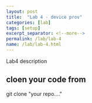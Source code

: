 ```yaml
---
layout: post
title:  "Lab 4 - device prov"
categories: [lab]
tags: [setup]
excerpt_separator: <!--more-->
permalink: /lab/lab-4
name: /lab/lab-4.html
---
```


Lab4 description
<!--more-->



## cloen your code from

git clone "your repo...."

